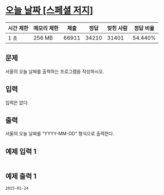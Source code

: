 

# [오늘 날짜 [스페셜 저지]](https://www.acmicpc.net/submit/10699/79219165)

| 시간 제한 | 메모리 제한 | 제출 | 정답 | 맞힌 사람 | 정답 비율 |
| --- | --- | --- | --- | --- | --- |
| 1 초 | 256 MB | 66911 | 34210 | 31401 | 54.440% |

## 문제

서울의 오늘 날짜를 출력하는 프로그램을 작성하시오.

## 입력

입력은 없다.

## 출력

서울의 오늘 날짜를 "YYYY-MM-DD" 형식으로 출력한다.

## 예제 입력 1

```

```

## 예제 출력 1

```
2015-01-24
```
